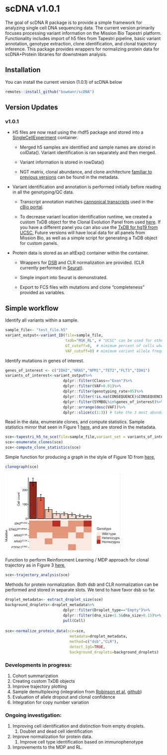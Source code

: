 
<!-- README.md is generated from README.Rmd. Please edit that file -->

# scDNA v1.0.1

<!-- badges: start -->
<!-- badges: end -->

The goal of scDNA R package is to provide a simple framework for
analyzing single cell DNA sequencing data. The current version primarily
focuses processing variant information on the Mission Bio Tapestri
platform. Functionality includes import of h5 files from Tapestri
pipeline, basic variant annotation, genotype extraction, clone
identification, and clonal trajectory inference. This package provides
wrappers for normalizing protein data for scDNA+Protein libraries for
downstream analysis.

## Installation

You can install the current version (1.0.1) of scDNA below

``` r
remotes::install_github("bowmanr/scDNA")
```

## Version Updates

### **v1.0.1**

- H5 files are now read using the rhdf5 package and stored into a
  [SingleCellExperiment](https://bioconductor.org/packages/release/bioc/html/SingleCellExperiment.html)
  container.

  - Merged h5 samples are identified and sample names are stored in
    colData(). Variant identification is ran separately and then merged.

  - Variant information is stored in rowData()

  - NGT matrix, clonal abundance, and clone architecture [familiar to
    previous versions](https://bowmanr.github.io/scDNA_myeloid/) can be
    found in the metadata.

- Variant identification and annotation is performed initially before
  reading in all the genotyping/QC data.

  - Transcript annotation matches [cannonical
    transcripts](https://docs.cbioportal.org/mutation-data-transcript-annotation/#transcript-assignment)
    used in the [cBio portal](https://www.cbioportal.org/).

  - To decrease variant location identification runtime, we created a
    custom TxDB object for the Clonal Evolution Panel from used
    [here](https://www.nature.com/articles/s41586-020-2864-x). If you
    have a different panel you can also use the [TxDB for hg19 from
    UCSC.](https://bioconductor.org/packages/release/data/annotation/html/TxDb.Hsapiens.UCSC.hg19.knownGene.html)
    Future versions will have local data for all panels from Mission
    Bio, as well as a simple script for generating a TxDB object for
    custom panels.

- Protein data is stored as an altExp() container within the container.

  - Wrappers for [DSB](https://github.com/niaid/dsb) and CLR
    normalization are provided. (CLR currently performed in
    [Seurat](https://satijalab.org/seurat/)).

  - Simple import into Seurat is demonstrated.

  - Export to FCS files with mutations and clone “completeness” provided
    as variables.

## Simple workflow

Identify all variants within a sample.

``` r
sample_file<- "test_file.h5"
variant_output<-variant_ID(file=sample_file,
                           txdb="MSK_RL", # "UCSC" can be used for other panels
                           GT_cutoff=0,  # mimimum percent of cells where a successful genotyping call was made
                           VAF_cutoff=0) # mimimum variant allele frequency 
```

Identify mutations in genes of interest.

``` r
genes_of_interest <- c("IDH2","NRAS","NPM1","TET2","FLT3","IDH1")
variants_of_interest<-variant_output%>%
                          dplyr::filter(Class=="Exon")%>%
                          dplyr::filter(VAF>0.01)%>%
                          dplyr::filter(genotyping_rate>85)%>%
                          dplyr::filter(!is.na(CONSEQUENCE)&CONSEQUENCE!="synonymous")%>%
                          dplyr::filter(SYMBOL%in%genes_of_interest)%>%   
                          dplyr::arrange(desc(VAF))%>%
                          dplyr::slice(c(1:3)) # take the 3 most abundance mutations
```

Read in the data, enumerate clones, and compute statistics. Sample
statistics mirror that seen in Figure 1
[here](https://www.nature.com/articles/s41586-020-2864-x), and are
stored in the metadata.

``` r
sce<-tapestri_h5_to_sce(file=sample_file,variant_set = variants_of_interest)
sce<-enumerate_clones(sce)
sce<-compute_clone_statistics(sce)
```

Simple function for producing a graph in the style of Figure 1D from
[here](https://www.nature.com/articles/s41586-020-2864-x),

``` r
clonograph(sce)
```

<img src="images/Screen%20Shot%202023-09-19%20at%2010.07.16%20PM.png"
width="373" />

Function to perform Reinforcment Learning / MDP approach for clonal
trajectory as in Figure 3
[here](https://www.nature.com/articles/s41586-020-2864-x),

``` r
sce<-trajectory_analysis(sce)
```

Methods for protein normalization. Both dsb and CLR normalization can be
performed and stored in separate slots. We tend to have favor dsb so
far.

``` r
droplet_metadata<- extract_droplet_size(sce)
background_droplets<-droplet_metadata%>%
                          dplyr::filter(Droplet_type=="Empty")%>%
                          dplyr::filter(dna_size<1.5&dna_size>0.15)%>%
                          pull(Cell)

sce<-normalize_protein_data(sce=sce,
                             metadata=droplet_metadata,
                             method=c("dsb","CLR"),
                             detect_IgG=TRUE,
                             background_droplets=background_droplets)
```

### Developments in progress:

1.  Cohort summarization
2.  Creating custom TxDB objects
3.  Improve trajectory plotting
4.  Sample demultiplexing (integration from [Robinson et
    al](https://www.biorxiv.org/content/10.1101/2022.09.20.508786v1.full),
    [github](https://github.com/RobinsonTroy/scMRD))
5.  Evaluation of allele dropout and clonal confidence
6.  Integration for copy number variation

### Ongoing investigation:

1.  Improving cell identification and distinction from empty droplets.
    1.  Doublet and dead cell identification
2.  Improve normalization for protein data.
    1.  Improve cell type identification based on immunophenotype
3.  Improvements to the MDP and RL.
